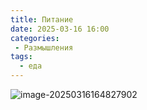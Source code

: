 ```yaml
---
title: Питание
date: 2025-03-16 16:00
categories: 
 - Размышления
tags:
  - еда
---
```


![image-20250316164827902](/Питание/image-20250316164827902.png)